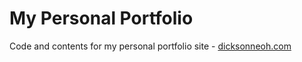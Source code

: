 # My Personal Portfolio

Code and contents for my personal portfolio site - [dicksonneoh.com](https://dicksonneoh.com)